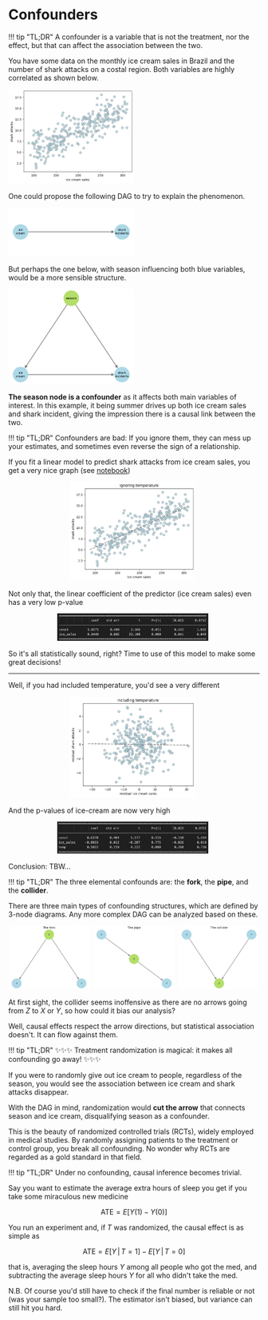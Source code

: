 # **Confounders**

!!! tip "TL;DR"
    A confounder is a variable that is not the treatment, nor the effect, but that can affect the association between the two.

You have some data on the monthly ice cream sales in Brazil and the number of shark attacks on a costal region. Both variables are highly correlated as shown below.

<img src="../imgs/confounders1.png" alt="Fork" width="50%" />

One could propose the following DAG to try to explain the phenomenon.

<img src="../imgs/confounders2.png" alt="Fork" width="50%" />

But perhaps the one below, with season influencing both blue variables, would be a more sensible structure.

<img src="../imgs/confounders3.png" alt="Fork" width="50%" />


**The season node is a confounder** as it affects both main variables of interest. In this example, it being summer drives up both ice cream sales and shark incident, giving the impression there is a causal link between the two.

!!! tip "TL;DR"
    Confounders are bad: If you ignore them, they can mess up your estimates, and sometimes even reverse the sign of a relationship. 

If you fit a linear model to predict shark attacks from ice cream sales, you get a very nice graph (see [notebook](../notebooks/sharks_and_ice_creams.ipynb))

<div style="text-align:center;">
  <img src="../imgs/ice_cream_no_temp.png" alt="ice cream no temp" width="50%" style="display:inline-block; margin-right:1%;" />
</div>

Not only that, the linear coefficient of the predictor (ice cream sales) even has a very low p-value

<div style="text-align:center;">
  <img src="../imgs/ice_cream_no_temp_p_vals.png" alt="ice cream no temp" width="60%" style="display:inline-block; margin-right:1%;" />
</div>

So it's all statistically sound, right? Time to use of this model to make some great decisions!

---

Well, if you had included temperature, you'd see a very different 

<div style="text-align:center;">
  <img src="../imgs/ice_cream_temp.png" alt="ice cream no temp" width="50%" style="display:inline-block; margin-right:1%;" />
</div>

And the p-values of ice-cream are now very high

<div style="text-align:center;">
  <img src="../imgs/ice_cream_temp_p_vals.png" alt="ice cream no temp" width="60%" style="display:inline-block; margin-right:1%;" />
</div>

Conclusion: TBW...

!!! tip "TL;DR"
    The three elemental confounds are: the <strong>fork</strong>, the <strong>pipe</strong>, and the <strong>collider</strong>.

There are three main types of confounding structures, which are defined by 3-node diagrams. Any more complex DAG can be analyzed based on these.

<div style="text-align:center;">
  <img src="../imgs/confounders4.png" alt="Fork" width="32%" style="display:inline-block; margin-right:1%;" />
  <img src="../imgs/confounders5.png" alt="Pipe" width="32%" style="display:inline-block; margin-right:1%;" />
  <img src="../imgs/confounders6.png" alt="Collider" width="32%" style="display:inline-block;" />
</div>

At first sight, the collider seems inoffensive as there are no arrows going from $Z$ to $X$ or $Y$, so how could it bias our analysis?

Well, causal effects respect the arrow directions, but statistical association doesn't. It can flow against them.

!!! tip "TL;DR"
    :sparkles::sparkles::sparkles: Treatment randomization is magical: it makes all confounding go away! :sparkles::sparkles::sparkles: 

If you were to randomly give out ice cream to people, regardless of the season, you would see the association between ice cream and shark attacks disappear.

With the DAG in mind, randomization would **cut the arrow** that connects season and ice cream, disqualifying season as a confounder.

This is the beauty of randomized controlled trials (RCTs), widely employed in medical studies. By randomly assigning patients to the treatment or control group, you break all confounding. No wonder why RCTs are regarded as a gold standard in that field.

!!! tip "TL;DR"
    Under no confounding, causal inference becomes trivial.

Say you want to estimate the average extra hours of sleep you get if you take some miraculous new medicine

$$\text{ATE} = E[Y(1) - Y(0)]$$

You run an experiment and, if $T$ was randomized, the causal effect is as simple as

$$\text{ATE} = E[Y \, | \, T=1] - E[Y \, | \, T=0]$$

that is, averaging the sleep hours $Y$ among all people who got the med, and subtracting the average sleep hours $Y$ for all who didn't take the med.

N.B. Of course you'd still have to check if the final number is reliable or not (was your sample too small?). The estimator isn't biased, but variance can still hit you hard. 